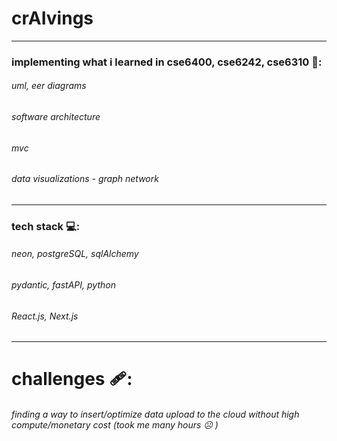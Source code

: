 # crAIvings

---
### implementing what i learned in cse6400, cse6242, cse6310 🏫:
###### uml, eer diagrams
###### software architecture
###### mvc
###### data visualizations - graph network

---
### tech stack 💻:
###### neon, postgreSQL, sqlAlchemy
###### pydantic, fastAPI, python
###### React.js, Next.js

---
# challenges 🩹:
###### finding a way to insert/optimize data upload to the cloud without high compute/monetary cost (took me many hours ☹️ )
